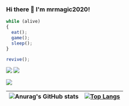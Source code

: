 ### Hi there 👋 I'm mrmagic2020!

``` js
while (alive)
{
  eat();
  game();
  sleep();
}

revive();
```

[![](https://img.shields.io/badge/Game-Minecraft%20Bedrock-green?style=for-the-badge&logo=microsoft)](https://minecraft.net) [![](https://img.shields.io/badge/Game-OpenRCT2-orange?style=for-the-badge&logo=steam)](https://openrct2.org)

[![](https://img.shields.io/badge/Social-Discord-blueviolet?style=for-the-badge&logo=discord)](https://discord.com/invite/5hjCfz9m)

|![Anurag's GitHub stats](https://github-readme-stats.vercel.app/api?username=mrmagic2020&count-private=true&show_icons=true&hide_border=true&theme=transparent&custom_title=My%20GitHub%20Stats&ring_color=fccf03&hide_rank=true) | [![Top Langs](https://github-readme-stats.vercel.app/api/top-langs/?username=mrmagic2020&layout=compact&langs_count=8&theme=transparent&hide_border=true)](https://github.com/anuraghazra/github-readme-stats)|
| ------------- | ------------- |
